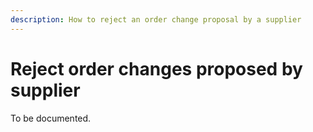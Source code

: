 ```yaml
---
description: How to reject an order change proposal by a supplier
---
```


# Reject order changes proposed by supplier

To be documented.

